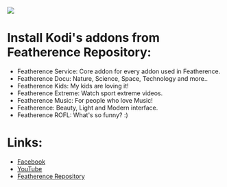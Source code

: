 ![](http://i.imgur.com/zfdrpSG.png)

# **Install Kodi's addons from Featherence Repository:**

* Featherence Service:  Core addon for every addon used in Featherence.
* Featherence Docu:     Nature, Science, Space, Technology and more..
* Featherence Kids:     My kids are loving it!
* Featherence Extreme:  Watch sport extreme videos.
* Featherence Music:    For people who love Music!
* Featherence:          Beauty, Light and Modern interface.
* Featherence ROFL:     What's so funny? :)

# **Links:**

* [Facebook](https://www.facebook.com/groups/featherence/)
* [YouTube](https://www.youtube.com/user/finalmakerr)
* [Featherence Repository](https://github.com/finalmakerr/featherence/raw/master/repository.featherence/repository.featherence-1.1.0.zip)
